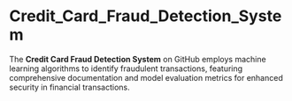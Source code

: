 # Credit_Card_Fraud_Detection_System
The **Credit Card Fraud Detection System** on GitHub employs machine learning algorithms to identify fraudulent transactions, featuring comprehensive documentation and model evaluation metrics for enhanced security in financial transactions.
